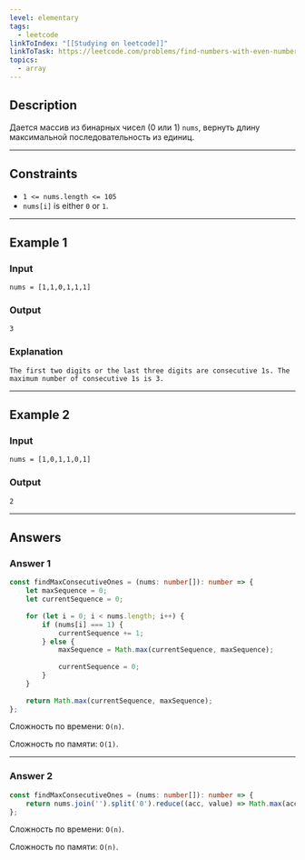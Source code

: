 ```yaml
---
level: elementary
tags:
  - leetcode
linkToIndex: "[[Studying on leetcode]]"
linkToTask: https://leetcode.com/problems/find-numbers-with-even-number-of-digits/
topics:
  - array
---
```

## Description

Дается массив из бинарных чисел (0 или 1) `nums`, вернуть длину максимальной последовательность из единиц.

---
## Constraints

- `1 <= nums.length <= 105`
- `nums[i]` is either `0` or `1`.

---
## Example 1

### Input

```
nums = [1,1,0,1,1,1]
```
### Output

```
3
```
### Explanation

```
The first two digits or the last three digits are consecutive 1s. The maximum number of consecutive 1s is 3.
```

---
## Example 2

### Input

```
nums = [1,0,1,1,0,1]
```
### Output

```
2
```

---
## Answers

### Answer 1

```typescript
const findMaxConsecutiveOnes = (nums: number[]): number => {
	let maxSequence = 0;
	let currentSequence = 0;
	
	for (let i = 0; i < nums.length; i++) {
		if (nums[i] === 1) {
			currentSequence += 1;
		} else {
			maxSequence = Math.max(currentSequence, maxSequence);
		
			currentSequence = 0;
		}
	}
	
	return Math.max(currentSequence, maxSequence);
};
```

Сложность по времени: `O(n)`.

Сложность по памяти: `O(1)`.

---
### Answer 2

```typescript
const findMaxConsecutiveOnes = (nums: number[]): number => {
	return nums.join('').split('0').reduce((acc, value) => Math.max(acc, value.length), 0);
};
```

Сложность по времени: `O(n)`.

Сложность по памяти: `O(n)`.